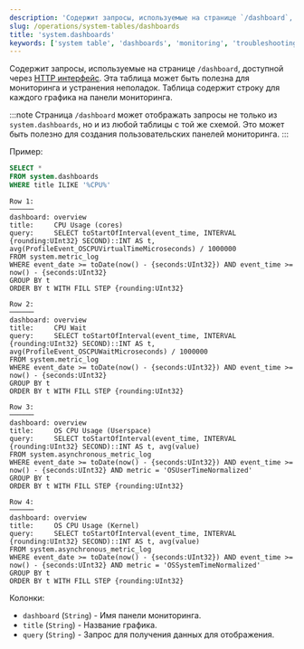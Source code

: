 ```yaml
---
description: 'Содержит запросы, используемые на странице `/dashboard`, доступной через [HTTP интерфейс](/interfaces/http.md). Полезно для мониторинга и устранения неполадок.'
slug: /operations/system-tables/dashboards
title: 'system.dashboards'
keywords: ['system table', 'dashboards', 'monitoring', 'troubleshooting']
---
```


Содержит запросы, используемые на странице `/dashboard`, доступной через [HTTP интерфейс](/interfaces/http.md). Эта таблица может быть полезна для мониторинга и устранения неполадок. Таблица содержит строку для каждого графика на панели мониторинга.

:::note
Страница `/dashboard` может отображать запросы не только из `system.dashboards`, но и из любой таблицы с той же схемой. Это может быть полезно для создания пользовательских панелей мониторинга.
:::

Пример:

``` sql
SELECT *
FROM system.dashboards
WHERE title ILIKE '%CPU%'
```

``` text
Row 1:
──────
dashboard: overview
title:     CPU Usage (cores)
query:     SELECT toStartOfInterval(event_time, INTERVAL {rounding:UInt32} SECOND)::INT AS t, avg(ProfileEvent_OSCPUVirtualTimeMicroseconds) / 1000000
FROM system.metric_log
WHERE event_date >= toDate(now() - {seconds:UInt32}) AND event_time >= now() - {seconds:UInt32}
GROUP BY t
ORDER BY t WITH FILL STEP {rounding:UInt32}

Row 2:
──────
dashboard: overview
title:     CPU Wait
query:     SELECT toStartOfInterval(event_time, INTERVAL {rounding:UInt32} SECOND)::INT AS t, avg(ProfileEvent_OSCPUWaitMicroseconds) / 1000000
FROM system.metric_log
WHERE event_date >= toDate(now() - {seconds:UInt32}) AND event_time >= now() - {seconds:UInt32}
GROUP BY t
ORDER BY t WITH FILL STEP {rounding:UInt32}

Row 3:
──────
dashboard: overview
title:     OS CPU Usage (Userspace)
query:     SELECT toStartOfInterval(event_time, INTERVAL {rounding:UInt32} SECOND)::INT AS t, avg(value)
FROM system.asynchronous_metric_log
WHERE event_date >= toDate(now() - {seconds:UInt32}) AND event_time >= now() - {seconds:UInt32} AND metric = 'OSUserTimeNormalized'
GROUP BY t
ORDER BY t WITH FILL STEP {rounding:UInt32}

Row 4:
──────
dashboard: overview
title:     OS CPU Usage (Kernel)
query:     SELECT toStartOfInterval(event_time, INTERVAL {rounding:UInt32} SECOND)::INT AS t, avg(value)
FROM system.asynchronous_metric_log
WHERE event_date >= toDate(now() - {seconds:UInt32}) AND event_time >= now() - {seconds:UInt32} AND metric = 'OSSystemTimeNormalized'
GROUP BY t
ORDER BY t WITH FILL STEP {rounding:UInt32}
```

Колонки:

- `dashboard` (`String`) - Имя панели мониторинга.
- `title` (`String`) - Название графика.
- `query` (`String`) - Запрос для получения данных для отображения.
